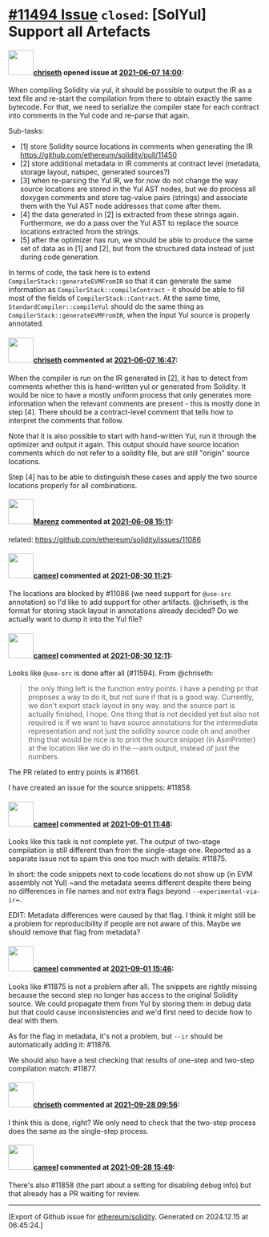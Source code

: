# [\#11494 Issue](https://github.com/ethereum/solidity/issues/11494) `closed`: [SolYul] Support all Artefacts

#### <img src="https://avatars.githubusercontent.com/u/9073706?v=4" width="50">[chriseth](https://github.com/chriseth) opened issue at [2021-06-07 14:00](https://github.com/ethereum/solidity/issues/11494):

When compiling Solidity via yul, it should be possible to output the IR as a text file and re-start the compilation from there to obtain exactly the same bytecode. For that, we need to serialize the compiler state for each contract into comments in the Yul code and re-parse that again.

Sub-tasks:
 - [1] store Solidity source locations in comments when generating the IR https://github.com/ethereum/solidity/pull/11450
 - [2] store additional metadata in IR comments at contract level (metadata, storage layout, natspec, generated sources?)
 - [3] when re-parsing the Yul IR, we for now do not change the way source locations are stored in the Yul AST nodes, but we do process all doxygen comments and store tag-value pairs (strings) and associate them with the Yul AST node addresses that come after them.
 - [4] the data generated in [2] is extracted from these strings again. Furthermore, we do a pass over the Yul AST to replace the source locations extracted from the strings.
 - [5] after the optimizer has run, we should be able to produce the same set of data as in [1] and [2], but from the structured data instead of just during code generation.

In terms of code, the task here is to extend `CompilerStack::generateEVMFromIR` so that it can generate the same information as `CompilerStack::compileContract` - it should be able to fill most of the fields of `CompilerStack::Contract`.
At the same time, `StandardCompiler::compileYul` should do the same thing as `CompilerStack::generateEVMFromIR`, when the input Yul source is properly annotated.

#### <img src="https://avatars.githubusercontent.com/u/9073706?v=4" width="50">[chriseth](https://github.com/chriseth) commented at [2021-06-07 16:47](https://github.com/ethereum/solidity/issues/11494#issuecomment-856097603):

When the compiler is run on the IR generated in [2], it has to detect from comments whether this is hand-written yul or generated from Solidity. It would be nice to have a mostly uniform process that only generates more information when the relevant comments are present - this is mostly done in step [4]. There should be a contract-level comment that tells how to interpret the comments that follow.

Note that it is also possible to start with hand-written Yul, run it through the optimizer and output it again. This output should have source location comments which do not refer to a solidity file, but are still "origin" source locations.

Step [4] has to be able to distinguish these cases and apply the two source locations properly for all combinations.

#### <img src="https://avatars.githubusercontent.com/u/424752?u=2d50de05ec528b9b84f8b905a56e90669b0f8927&v=4" width="50">[Marenz](https://github.com/Marenz) commented at [2021-06-08 15:11](https://github.com/ethereum/solidity/issues/11494#issuecomment-856857343):

related: https://github.com/ethereum/solidity/issues/11086

#### <img src="https://avatars.githubusercontent.com/u/137030?v=4" width="50">[cameel](https://github.com/cameel) commented at [2021-08-30 11:21](https://github.com/ethereum/solidity/issues/11494#issuecomment-908261023):

The locations are blocked by #11086 (we need support for `@use-src` annotation) so I'd like to add support for other artifacts. @chriseth, is the format for storing stack layout in annotations already decided? Do we actually want to dump it into the Yul file?

#### <img src="https://avatars.githubusercontent.com/u/137030?v=4" width="50">[cameel](https://github.com/cameel) commented at [2021-08-30 12:11](https://github.com/ethereum/solidity/issues/11494#issuecomment-908290236):

Looks like `@use-src` is done after all (#11594). From @chriseth:

> the only thing left is the function entry points. I have a pending pr that proposes a way to do it, but not sure if that is a good way. Currently, we don't export stack layout in any way.
and the source part is actually finished, I hope. One thing that is not decided yet but also not required is if we want to have source annotations for the intermediate representation and not just the solidity source code
oh and another thing that would be nice is to print the source snippet (in AsmPrinter) at the location like we do in the --asm output, instead of just the numbers.

The PR related to entry points is #11661.

I have created an issue for the source snippets: #11858.

#### <img src="https://avatars.githubusercontent.com/u/137030?v=4" width="50">[cameel](https://github.com/cameel) commented at [2021-09-01 11:48](https://github.com/ethereum/solidity/issues/11494#issuecomment-910207428):

Looks like this task is not complete yet.  The output of two-stage compilation is still different than from the single-stage one. Reported as a separate issue not to spam this one too much with details: #11875.

In short: the code snippets next to code locations do not show up (in EVM assembly not Yul) ~and the metadata seems different despite there being no differences in file names and not extra flags beyond `--experimental-via-ir`~.

EDIT: Metadata differences were caused by that flag. I think it might still be a problem for reproducibility if people are not aware of this. Maybe we should remove that flag from metadata?

#### <img src="https://avatars.githubusercontent.com/u/137030?v=4" width="50">[cameel](https://github.com/cameel) commented at [2021-09-01 15:46](https://github.com/ethereum/solidity/issues/11494#issuecomment-910412064):

Looks like #11875 is not a problem after all. The snippets are rightly missing because the second step no longer has access to the original Solidity source. We could propagate them from Yul by storing them in debug data but that could cause inconsistencies and we'd first need to decide how to deal with them.

As for the flag in metadata, it's not a problem, but `--ir` should be automatically adding it: #11876.

We should also have a test checking that results of one-step and two-step compilation match: #11877.

#### <img src="https://avatars.githubusercontent.com/u/9073706?v=4" width="50">[chriseth](https://github.com/chriseth) commented at [2021-09-28 09:56](https://github.com/ethereum/solidity/issues/11494#issuecomment-929038634):

I think this is done, right? We only need to check that the two-step process does the same as the single-step process.

#### <img src="https://avatars.githubusercontent.com/u/137030?v=4" width="50">[cameel](https://github.com/cameel) commented at [2021-09-28 15:49](https://github.com/ethereum/solidity/issues/11494#issuecomment-929355732):

There's also #11858 (the part about a setting for disabling debug info) but that already has a PR waiting for review.


-------------------------------------------------------------------------------



[Export of Github issue for [ethereum/solidity](https://github.com/ethereum/solidity). Generated on 2024.12.15 at 06:45:24.]
